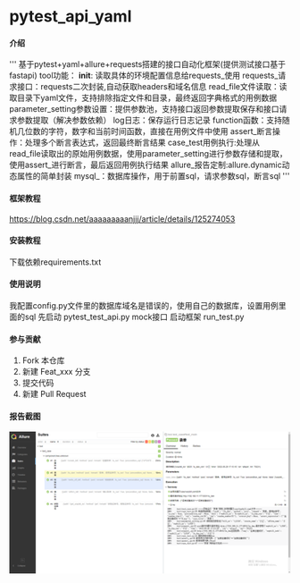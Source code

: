 # pytest_api_yaml

#### 介绍
'''
基于pytest+yaml+allure+requests搭建的接口自动化框架(提供测试接口基于fastapi)
tool功能：
	__init__: 读取具体的环境配置信息给requests_使用
	requests_请求接口：requests二次封装,自动获取headers和域名信息
	read_file文件读取：读取目录下yaml文件，支持排除指定文件和目录，最终返回字典格式的用例数据
	parameter_setting参数设置：提供参数池，支持接口返回参数提取保存和接口请求参数提取（解决参数依赖）
	log日志：保存运行日志记录
	function函数：支持随机几位数的字符，数字和当前时间函数，直接在用例文件中使用
	assert_断言操作：处理多个断言表达式，返回最终断言结果
	case_test用例执行:处理从read_file读取出的原始用例数据，使用parameter_setting进行参数存储和提取，使用assert_进行断言，最后返回用例执行结果
	allure_报告定制:allure.dynamic动态属性的简单封装
	mysql_：数据库操作，用于前置sql，请求参数sql，断言sql
'''


#### 框架教程
https://blog.csdn.net/aaaaaaaaanjjj/article/details/125274053
#### 安装教程

下载依赖requirements.txt

#### 使用说明
我配置config.py文件里的数据库域名是错误的，使用自己的数据库，设置用例里面的sql
先启动 pytest_test_api.py mock接口
启动框架   run_test.py

#### 参与贡献

1.  Fork 本仓库
2.  新建 Feat_xxx 分支
3.  提交代码
4.  新建 Pull Request


#### 报告截图

![输入图片说明](image.png)
